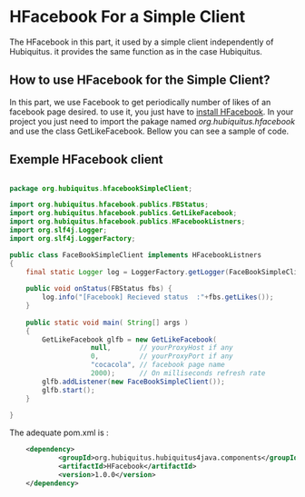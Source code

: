# HFacebook For a Simple Client 

The HFacebook in this part, it used by a simple client independently of Hubiquitus. it provides the same function as in the case Hubiquitus.

## How to use HFacebook  for the Simple Client? 

In this part, we use Facebook to get periodically number of likes of an facebook page desired. to use it, you just have to [install HFacebook](https://github.com/hubiquitus/hubiquitus4java/blob/master/doc/installation_HFacebook.md). In your project you just need to import the pakage named _org.hubiquitus.hfacebook_ and use the class GetLikeFacebook. 
Bellow you can see a sample of code. 

## Exemple HFacebook client 

```java

package org.hubiquitus.hfacebookSimpleClient;

import org.hubiquitus.hfacebook.publics.FBStatus;
import org.hubiquitus.hfacebook.publics.GetLikeFacebook;
import org.hubiquitus.hfacebook.publics.HFacebookListners;
import org.slf4j.Logger;
import org.slf4j.LoggerFactory;

public class FaceBookSimpleClient implements HFacebookListners
{
	final static Logger log = LoggerFactory.getLogger(FaceBookSimpleClient.class);
	
    public void onStatus(FBStatus fbs) {
    	log.info("[Facebook] Recieved status  :"+fbs.getLikes());
	}
    
	public static void main( String[] args )
    {		
		GetLikeFacebook glfb = new GetLikeFacebook(
					null, 		// yourProxyHost if any
					0,			// yourProxyPort if any
					"cocacola",	// facebook page name
					2000);		// On milliseconds refresh rate
		glfb.addListener(new FaceBookSimpleClient());
		glfb.start();
    }
	
}
```

The adequate pom.xml is :

```xml
	<dependency>
			<groupId>org.hubiquitus.hubiquitus4java.components</groupId>
			<artifactId>HFacebook</artifactId>
			<version>1.0.0</version>
	</dependency>
```

